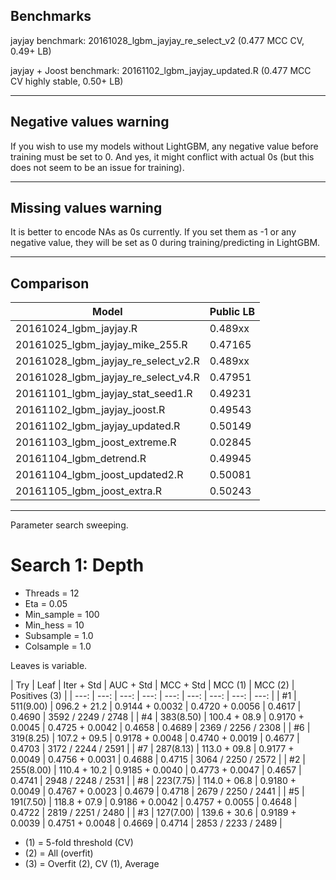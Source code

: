 ## Benchmarks

jayjay benchmark: 20161028_lgbm_jayjay_re_select_v2 (0.477 MCC CV, 0.49+ LB)

jayjay + Joost benchmark: 20161102_lgbm_jayjay_updated.R (0.477 MCC CV highly stable, 0.50+ LB)

---

## Negative values warning

If you wish to use my models without LightGBM, any negative value before training must be set to 0. And yes, it might conflict with actual 0s (but this does not seem to be an issue for training).

---

## Missing values warning

It is better to encode NAs as 0s currently. If you set them as -1 or any negative value, they will be set as 0 during training/predicting in LightGBM.

---

## Comparison

| Model | Public LB |
| --- | --- |
| 20161024_lgbm_jayjay.R | 0.489xx |
| 20161025_lgbm_jayjay_mike_255.R | 0.47165 |
| 20161028_lgbm_jayjay_re_select_v2.R | 0.489xx |
| 20161028_lgbm_jayjay_re_select_v4.R | 0.47951 |
| 20161101_lgbm_jayjay_stat_seed1.R | 0.49231 |
| 20161102_lgbm_jayjay_joost.R | 0.49543 |
| 20161102_lgbm_jayjay_updated.R | 0.50149 |
| 20161103_lgbm_joost_extreme.R | 0.02845 |
| 20161104_lgbm_detrend.R | 0.49945 |
| 20161104_lgbm_joost_updated2.R | 0.50081 |
| 20161105_lgbm_joost_extra.R | 0.50243 |

---

Parameter search sweeping.

# Search 1: Depth

* Threads = 12
* Eta = 0.05
* Min_sample = 100
* Min_hess = 10
* Subsample = 1.0
* Colsample = 1.0

Leaves is variable.

| Try | Leaf | Iter + Std | AUC + Std | MCC + Std | MCC (1) | MCC (2) | Positives (3) |
| ---: | ---: | ---: | ---: | ---: | ---: | ---: | ---: | ---: |
| #1 | 511(9.00) | 096.2 + 21.2 | 0.9144 + 0.0032 | 0.4720 + 0.0056 | 0.4617 | 0.4690 | 3592 / 2249 / 2748 |
| #4 | 383(8.50) | 100.4 + 08.9 | 0.9170 + 0.0045 | 0.4725 + 0.0042 | 0.4658 | 0.4689 | 2369 / 2256 / 2308 |
| #6 | 319(8.25) | 107.2 + 09.5 | 0.9178 + 0.0048 | 0.4740 + 0.0019 | 0.4677 | 0.4703 | 3172 / 2244 / 2591 |
| #7 | 287(8.13) | 113.0 + 09.8 | 0.9177 + 0.0049 | 0.4756 + 0.0031 | 0.4688 | 0.4715 | 3064 / 2250 / 2572 |
| #2 | 255(8.00) | 110.4 + 10.2 | 0.9185 + 0.0040 | 0.4773 + 0.0047 | 0.4657 | 0.4741 | 2948 / 2248 / 2531 |
| #8 | 223(7.75) | 114.0 + 06.8 | 0.9180 + 0.0049 | 0.4767 + 0.0023 | 0.4679 | 0.4718 | 2679 / 2250 / 2441 |
| #5 | 191(7.50) | 118.8 + 07.9 | 0.9186 + 0.0042 | 0.4757 + 0.0055 | 0.4648 | 0.4722 | 2819 / 2251 / 2480 |
| #3 | 127(7.00) | 139.6 + 30.6 | 0.9189 + 0.0039 | 0.4751 + 0.0048 | 0.4669 | 0.4714 | 2853 / 2233 / 2489 |

* (1) = 5-fold threshold (CV)
* (2) = All (overfit)
* (3) = Overfit (2), CV (1), Average
